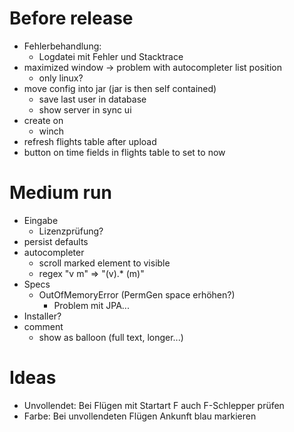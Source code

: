 # Before release
- Fehlerbehandlung:
  - Logdatei mit Fehler und Stacktrace
- maximized window -> problem with autocompleter list position
  - only linux?
- move config into jar (jar is then self contained)
  - save last user in database
  - show server in sync ui
- create on
  - winch
- refresh flights table after upload
- button on time fields in flights table to set to now

# Medium run
- Eingabe
  - Lizenzprüfung?
- persist defaults
- autocompleter
  - scroll marked element to visible
  - regex "v m" => "(v).\* (m)"
- Specs
  - OutOfMemoryError (PermGen space erhöhen?)
    - Problem mit JPA...
- Installer?
- comment
  - show as balloon (full text, longer...)

# Ideas
- Unvollendet: Bei Flügen mit Startart F auch F-Schlepper prüfen
- Farbe: Bei unvollendeten Flügen Ankunft blau markieren


